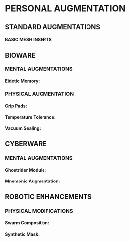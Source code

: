 # PERSONAL AUGMENTATION

## STANDARD AUGMENTATIONS

#### BASIC MESH INSERTS

## BIOWARE

### MENTAL AUGMENTATIONS

#### Eidetic Memory:

### PHYSICAL AUGMENTATION

#### Grip Pads:

#### Temperature Tolerance:

#### Vacuum Sealing:

## CYBERWARE

### MENTAL AUGMENTATIONS

#### Ghostrider Module:

#### Mnemonic Augmentation:


## ROBOTIC ENHANCEMENTS

### PHYSICAL MODIFICATIONS

#### Swarm Composition:

#### Synthetic Mask:

